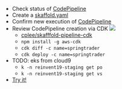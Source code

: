* Check status of <a href="https://console.aws.amazon.com/codesuite/codepipeline/pipelines/springtrader/view?region=us-east-1" target="_blank">CodePipeline</a>
* Create a <a href="https://console.aws.amazon.com/codesuite/codecommit/repositories/springtrader/pull-requests/3/changes?region=us-east-1" target="_blank">skaffold.yaml</a>
* Confirm new execution of <a href="https://console.aws.amazon.com/codesuite/codepipeline/pipelines/springtrader/view?region=us-east-1" target="_blank">CodePipeline</a>
* Review CodePipeline creation via CDK
![](https://d2908q01vomqb2.cloudfront.net/0716d9708d321ffb6a00818614779e779925365c/2018/08/28/CDKCompilesCFN-1-1024x265.png)
  *  <a href="https://github.com/cplee/skaffold-pipeline-cdk/blob/master/lib/skaffold-pipeline-cdk-stack.ts" target="_blank">cplee/skafffold-pipeline-cdk</a>
  *  `npm install -g aws-cdk`
  *  `cdk diff -c name=springtrader`
  *  `cdk deploy -c name=springtrader`
* TODO: eks from cloud9
  * `k -n reinvent19-staging get po`
  * `k -n reinvent19-staging get vs`
* <a href="https://springtrader.reinvent19-staging.lead.prod.liatr.io/spring-nanotrader-web" target="_blank">Try it!</a>
